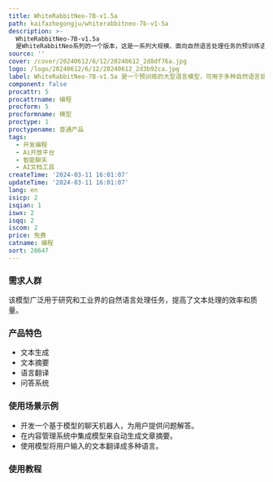 ```yaml
---
title: WhiteRabbitNeo-7B-v1.5a
path: kaifazhegongju/whiterabbitneo-7b-v1-5a
description: >-
  WhiteRabbitNeo-7B-v1.5a
  是WhiteRabbitNeo系列的一个版本，这是一系列大规模、面向自然语言处理任务的预训练语言模型。该模型能够支持文本生成、摘要、翻译等多种任务。
source: ''
cover: /cover/20240612/6/12/20240612_2d8df76a.jpg
logo: /logo/20240612/6/12/20240612_2d3b92ca.jpg
label: WhiteRabbitNeo-7B-v1.5a 是一个预训练的大型语言模型，可用于多种自然语言处理任务。
component: false
procattr: 5
procattrname: 编程
procform: 5
procformname: 模型
proctype: 1
proctypename: 普通产品
tags:
  - 开发编程
  - Ai开放平台
  - 智能聊天
  - AI文档工具
createTime: '2024-03-11 16:01:07'
updateTime: '2024-03-11 16:01:07'
lang: en
isicp: 2
isqian: 1
iswx: 2
isqq: 2
iscom: 2
price: 免费
catname: 编程
sort: 28647
---
```




### 需求人群
该模型广泛用于研究和工业界的自然语言处理任务，提高了文本处理的效率和质量。

### 产品特色
- 文本生成
- 文本摘要
- 语言翻译
- 问答系统

### 使用场景示例
- 开发一个基于模型的聊天机器人，为用户提供问题解答。
- 在内容管理系统中集成模型来自动生成文章摘要。
- 使用模型将用户输入的文本翻译成多种语言。

### 使用教程


  
